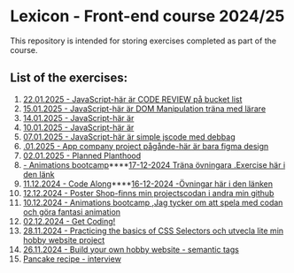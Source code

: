 # Lexicon - Front-end course 2024/25
This repository is intended for storing exercises completed as part of the course.

## List of the exercises:

1. [22.01.2025 - JavaScript-här är CODE REVIEW på bucket list]()
2. [15.01.2025 - JavaScript-här är DOM Manipulation träna med lärare](https://github.com/Sai24020/lektion15JS)
3. [14.01.2025 - JavaScript-här är ](https://github.com/Sai24020/lextion14JS)
4. [10.01.2025 - JavaScript-här är](https://github.com/Sai24020/lextion-10JS)
5. [07.01.2025 - JavaScript-här är simple jscode med debbag](https://github.com/Sai24020/JS-test)
6. [.01.2025 - App company project pågånde-här är bara figma design](https://www.figma.com/design/IxPAGsVbvwQrbHMToD8nQ3/DownloadOurApp?node-id=0-1&p=f&t=5QxAjbAM5XGjQPd1-0)
7. [02.01.2025 - Planned Planthood](https://github.com/Sai24020/planned-planthood-new)
8. [ - Animations bootcamp](https://codepen.io/Sai24020/pen/QwLvedr)****[17-12-2024 Träna övningara .Exercise här i den länk](https://github.com/Lexicon-Frontend-2024/exercise-html-css-responsivity)
9. [11.12.2024 - Code Along](https://github.com/Sai24020/codeAlong_Suzan)****[16-12-2024 -Övningar här i den länken](https://github.com/Lexicon-frontend-2024-2025/lecture-16-dec/blob/codeAlong-media-queries/exercises.md)
10. [12.12.2024 - Poster Shop-finns min projectscodan i andra min github](https://rawcdn.githack.com/suzan-majdalawi/poster-shop-nytt/aa927d31ade51bbcdd6d01a95e2067f657d83f5f/index.html)
11. [10.12.2024 - Animations bootcamp ,Jag tycker om att spela med codan och göra fantasi animation ](https://github.com/Sai24020/Product-card)
12. [02.12.2024 - Get Coding!](https://github.com/Sai24020/gitcoding_uppgift)
13. [28.11.2024 - Practicing the basics of CSS Selectors och utvecla lite min hobby website project](https://github.com/Sai24020/Min-Hobby-sida)
14. [26.11.2024 - Build your own hobby website - semantic tags](https://github.com/Sai24020/Min-Hobby-sida)
15. [Pancake recipe - interview](https://github.com/Sai24020/pankakproject-Suzan)
